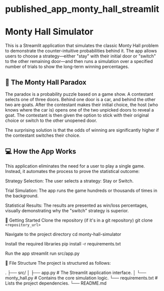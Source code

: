 # published_app_monty_hall_streamlit
# Monty Hall Simulator
This is a Streamlit application that simulates the classic Monty Hall problem to demonstrate the counter-intuitive probabilities behind it. The app allows users to choose a strategy—either "stay" with their initial door or "switch" to the other remaining door—and then runs a simulation over a specified number of trials to show the long-term winning percentages.

## 🎲 The Monty Hall Paradox
The paradox is a probability puzzle based on a game show. A contestant selects one of three doors. Behind one door is a car, and behind the other two are goats. After the contestant makes their initial choice, the host (who knows where the car is) opens one of the two unpicked doors to reveal a goat. The contestant is then given the option to stick with their original choice or switch to the other unopened door.

The surprising solution is that the odds of winning are significantly higher if the contestant switches their choice.

## 💻 How the App Works
This application eliminates the need for a user to play a single game. Instead, it automates the process to prove the statistical outcome:

Strategy Selection: The user selects a strategy: Stay or Switch.

Trial Simulation: The app runs the game hundreds or thousands of times in the background.

Statistical Results: The results are presented as win/loss percentages, visually demonstrating why the "switch" strategy is superior.

🚀 Getting Started
Clone the repository (if it's in a git repository)
git clone `<repository_url>`

Navigate to the project directory
cd monty-hall-simulator

Install the required libraries
pip install -r requirements.txt

Run the app
streamlit run src/app.py

📁 File Structure
The project is structured as follows:

.
├── src/
│   ├── app.py              # The Streamlit application interface.
│   └── monty_hall.py       # Contains the core simulation logic.
└── requirements.txt        # Lists the project dependencies.
└── README.md